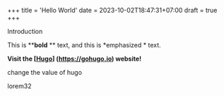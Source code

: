 +++
title = 'Hello World'
date = 2023-10-02T18:47:31+07:00
draft = true
+++

Introduction


This is ********bold****** ** text, and this is *emphasized * text.

**Visit the [[Hugo](https://gohugo.io)] (https://gohugo.io) website!**


change the value of hugo

lorem32
